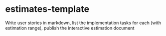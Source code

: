 # estimates-template
Write user stories in markdown, list the implementation tasks for each (with estimation range), publish the interactive estimation document
